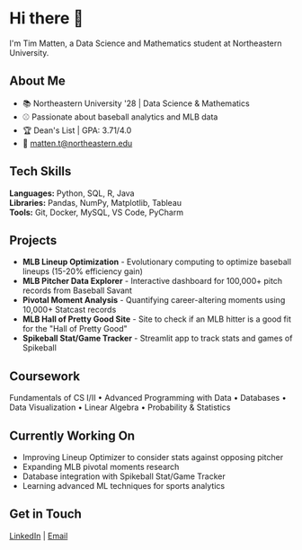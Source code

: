 # Hi there 👋

I'm Tim Matten, a Data Science and Mathematics student at Northeastern University.

## About Me

- 📚 Northeastern University '28 | Data Science & Mathematics
- ⚾ Passionate about baseball analytics and MLB data
- 🏆 Dean's List | GPA: 3.71/4.0
- 📧 matten.t@northeastern.edu

## Tech Skills

**Languages:** Python, SQL, R, Java  
**Libraries:** Pandas, NumPy, Matplotlib, Tableau  
**Tools:** Git, Docker, MySQL, VS Code, PyCharm

## Projects

- **MLB Lineup Optimization** - Evolutionary computing to optimize baseball lineups (15-20% efficiency gain)
- **MLB Pitcher Data Explorer** - Interactive dashboard for 100,000+ pitch records from Baseball Savant  
- **Pivotal Moment Analysis** - Quantifying career-altering moments using 10,000+ Statcast records
- **MLB Hall of Pretty Good Site** - Site to check if an MLB hitter is a good fit for the "Hall of Pretty Good"
- **Spikeball Stat/Game Tracker** - Streamlit app to track stats and games of Spikeball

## Coursework

Fundamentals of CS I/II • Advanced Programming with Data • Databases • Data Visualization • Linear Algebra • Probability & Statistics

## Currently Working On

- Improving Lineup Optimizer to consider stats against opposing pitcher
- Expanding MLB pivotal moments research
- Database integration with Spikeball Stat/Game Tracker
- Learning advanced ML techniques for sports analytics

## Get in Touch

[LinkedIn](https://www.linkedin.com/in/tim-matten) | [Email](mailto:matten.t@northeastern.edu)

